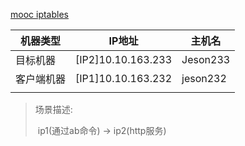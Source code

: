 [mooc iptables](http://www.imooc.com/learn/389)





| 机器类型   | IP地址             | 主机名   |
| ---------- | ------------------ | -------- |
| 目标机器   | [IP2]10.10.163.233 | Jeson233 |
| 客户端机器 | [IP1]10.10.163.232 | jeson232 |
|            |                    |          |

> 场景描述:
>
> ​	ip1(通过ab命令) -> ip2(http服务)

